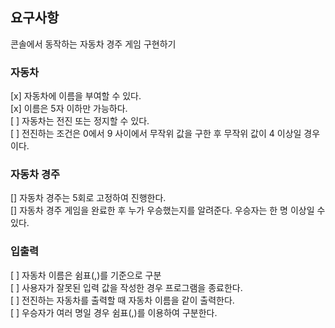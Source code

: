 ## 요구사항

콘솔에서 동작하는 자동차 경주 게임 구현하기

### 자동차

[x] 자동차에 이름을 부여할 수 있다.\
[x] 이름은 5자 이하만 가능하다.\
[ ] 자동차는 전진 또는 정지할 수 있다.\
[ ] 전진하는 조건은 0에서 9 사이에서 무작위 값을 구한 후 무작위 값이 4 이상일 경우이다.

### 자동차 경주

[] 자동차 경주는 5회로 고정하여 진행한다.\
[] 자동차 경주 게임을 완료한 후 누가 우승했는지를 알려준다. 우승자는 한 명 이상일 수 있다.

### 입출력

[ ] 자동차 이름은 쉼표(,)를 기준으로 구분\
[ ] 사용자가 잘못된 입력 값을 작성한 경우 프로그램을 종료한다.\
[ ] 전진하는 자동차를 출력할 때 자동차 이름을 같이 출력한다.\
[ ] 우승자가 여러 명일 경우 쉼표(,)를 이용하여 구분한다.
